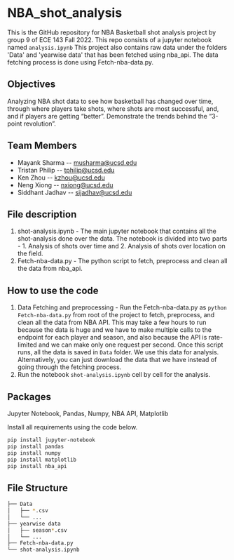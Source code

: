 # NBA_shot_analysis
This is the GitHub repository for NBA Basketball shot analysis project by group 9 of ECE 143 Fall 2022.
This repo consists of a jupyter notebook named `analysis.ipynb` 
This project also contains raw data under the folders 'Data' and 'yearwise data' that has been fetched using nba_api. The data fetching process is done using Fetch-nba-data.py.

## Objectives

Analyzing NBA shot data to see how basketball has changed over time, through where players take shots, where shots are most successful, and, and if players are getting “better”.
Demonstrate the trends behind the “3-point revolution”.

## Team Members
- Mayank Sharma -- musharma@ucsd.edu
- Tristan Philip -- tphilip@ucsd.edu
- Ken Zhou -- kzhou@ucsd.edu
- Neng Xiong -- nxiong@ucsd.edu
- Siddhant Jadhav -- sijadhav@ucsd.edu

## File description
1. shot-analysis.ipynb - The main jupyter notebook that contains all the shot-analysis done over the data. The notebook is divided into two parts - 1. Analysis of shots over time and 2. Analysis of shots over location on the field.
2. Fetch-nba-data.py - The python script to fetch, preprocess and clean all the data from nba_api. 

## How to use the code
1. Data Fetching and preprocessing  - Run the Fetch-nba-data.py as `python Fetch-nba-data.py` from root of the project to fetch, preprocess, and clean all the data from NBA API. This may take a few hours to run because the data is huge and we have to make multiple calls to the endpoint for each player and season, and also because the API is rate-limited and we can make only one request per second. Once this script runs, all the data is saved in `Data` folder. We use this data for analysis. Alternatively, you can just download the data that we have instead of going through the fetching process.
2. Run the notebook `shot-analysis.ipynb` cell by cell for the analysis.

## Packages

Jupyter Notebook, Pandas, Numpy, NBA API, Matplotlib

Install all requirements using the code below.
```bash
pip install jupyter-notebook
pip install pandas
pip install numpy
pip install matplotlib
pip install nba_api
```
## File Structure

``` bash
├── Data
│   ├── *.csv
│   └── ...
├── yearwise data
│   ├── season*.csv
│   └── ...
├── Fetch-nba-data.py
└── shot-analysis.ipynb
```
